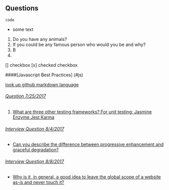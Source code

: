 ## Questions

`code`

  - some text

  1. Do you have any animals?
  5.  If you could be any famous person who would you be and why?
  4. B
  2.
 [] checkbox
  [x] checked checkbox

####[Javascript Best Practices]
(#js)

<a href="js"/>

look up github markdown language  

###### Question 7/25/2017
  1. What are three other testing frameworks?
For unit testing:
Jasmine
Enzyme
Jest
Karma

###### Interview Question 8/4/2017

- Can you describe the difference between progressive enhancement and graceful degradation?

###### Interview Question 8/8/2017

* Why is it, in general, a good idea to leave the global scope of a website as-is and never touch it?
